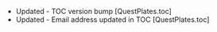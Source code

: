 - Updated - TOC version bump [QuestPlates.toc]
- Updated - Email address updated in TOC [QuestPlates.toc]